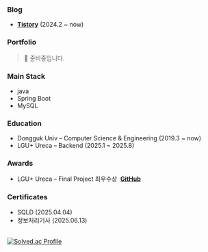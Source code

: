 ### Blog
- **[Tistory](https://jeongmini00.tistory.com/)** (2024.2 ~ now)<br>

### Portfolio
> 🚧 준비중입니다.
<!--👉 [Click here to view my portfolio](https://likerhythm.github.io) -->

### Main Stack
- java
- Spring Boot
- MySQL


### Education
- Dongguk Univ – Computer Science & Engineering (2019.3 ~ now)  
- LGU+ Ureca – Backend (2025.1 ~ 2025.8)


### Awards
- LGU+ Ureca – Final Project 최우수상&nbsp;&nbsp;**[GitHub](https://github.com/Ureka-High-Five)**


### Certificates
- SQLD (2025.04.04)
- 정보처리기사  (2025.06.13)

<!-- 백준 티어 -->
<br>
<div align="left" style="display: flex; flex-direction: column; align-items: flex-start;">
  <div>
    <a href="https://solved.ac/cjm9591/">
      <img src="http://mazassumnida.wtf/api/v2/generate_badge?boj=cjm9591" alt="Solved.ac Profile">
    </a>
  </div>
  <br>
</div>
